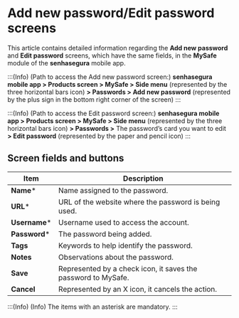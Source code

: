 # Add new password/Edit password screens

This article contains detailed information regarding the **Add new password** and **Edit password** screens, which have the same fields, in the **MySafe** module of the **senhasegura** mobile app.

:::(Info) (Path to access the Add new password screen:)
**senhasegura mobile app > Products screen > MySafe > Side menu** (represented by the three horizontal bars icon) **> Passwords > Add new password** (represented by the plus sign in the bottom right corner of the screen)
:::

:::(Info) (Path to access the Edit password screen:)
**senhasegura mobile app > Products screen > MySafe > Side menu** (represented by the three horizontal bars icon) **> Passwords >** The password’s card you want to edit **> Edit password** (represented by the paper and pencil icon)
:::

## Screen fields and buttons
| Item | Description |
| --- | --- |
| **Name*** | Name assigned to the password. |
| **URL*** | URL of the website where the password is being used. |
| **Username*** | Username used to access the account. |
| **Password*** | The password being added. |
| **Tags** | Keywords to help identify the password. |
| **Notes** | Observations about the password. |
| **Save** | Represented by a check icon, it saves the password to MySafe. |
| **Cancel** | Represented by an X icon, it cancels the action. |

:::(Info) (Info)
The items with an asterisk are mandatory.
:::